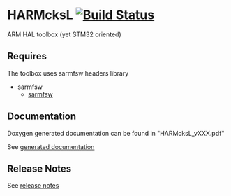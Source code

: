# HARMcksL [![Build Status](https://travis-ci.com/SMFSW/HARMcksL.svg?branch=master)](https://travis-ci.com/SMFSW/HARMcksL)

ARM HAL toolbox (yet STM32 oriented)

## Requires

The toolbox uses sarmfsw headers library

- sarmfsw
  - [sarmfsw](https://github.com/SMFSW/sarmfsw)

## Documentation

Doxygen generated documentation can be found in "HARMcksL_vXXX.pdf"

See [generated documentation](https://smfsw.github.io/HARMcksL/)

## Release Notes

See [release notes](ReleaseNotes.md)
